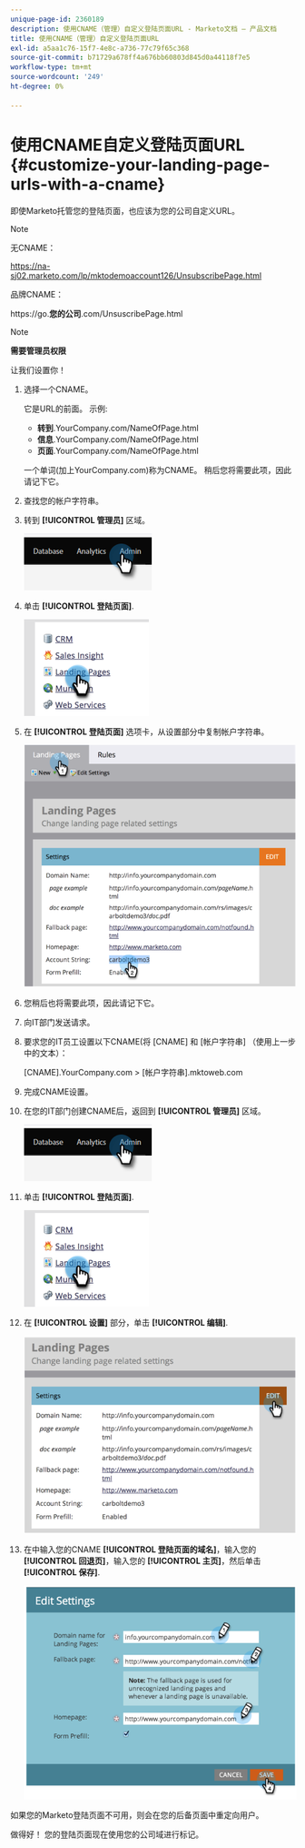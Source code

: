 ```yaml
---
unique-page-id: 2360189
description: 使用CNAME（管理）自定义登陆页面URL - Marketo文档 — 产品文档
title: 使用CNAME（管理）自定义登陆页面URL
exl-id: a5aa1c76-15f7-4e8c-a736-77c79f65c368
source-git-commit: b71729a678ff4a676bb60803d845d0a44118f7e5
workflow-type: tm+mt
source-wordcount: '249'
ht-degree: 0%

---
```


# 使用CNAME自定义登陆页面URL  {#customize-your-landing-page-urls-with-a-cname}

即使Marketo托管您的登陆页面，也应该为您的公司自定义URL。

>[!NOTE]
>
>无CNAME：
>
>https://na-sj02.marketo.com/lp/mktodemoaccount126/UnsubscribePage.html
>
>品牌CNAME：
>
>https://go.**您的公司**.com/UnsuscribePage.html

>[!NOTE]
>
>**需要管理员权限**

让我们设置你！

1. 选择一个CNAME。

   它是URL的前面。 示例:

   * **转到**.YourCompany.com/NameOfPage.html
   * **信息**.YourCompany.com/NameOfPage.html
   * **页面**.YourCompany.com/NameOfPage.html

   一个单词(加上YourCompany.com)称为CNAME。 稍后您将需要此项，因此请记下它。

1. 查找您的帐户字符串。

1. 转到 **[!UICONTROL 管理员]** 区域。

   ![](assets/customize-your-landing-page-urls-with-a-cname-1.png)

1. 单击 **[!UICONTROL 登陆页面]**.

   ![](assets/customize-your-landing-page-urls-with-a-cname-2.png)

1. 在 **[!UICONTROL 登陆页面]** 选项卡，从设置部分中复制帐户字符串。

   ![](assets/customize-your-landing-page-urls-with-a-cname-3.png)

1. 您稍后也将需要此项，因此请记下它。

1. 向IT部门发送请求。

1. 要求您的IT员工设置以下CNAME(将 [CNAME] 和 [帐户字符串] （使用上一步中的文本）：

   [CNAME].YourCompany.com > [帐户字符串].mktoweb.com

1. 完成CNAME设置。

1. 在您的IT部门创建CNAME后，返回到 **[!UICONTROL 管理员]** 区域。

   ![](assets/customize-your-landing-page-urls-with-a-cname-4.png)

1. 单击 **[!UICONTROL 登陆页面]**.

   ![](assets/customize-your-landing-page-urls-with-a-cname-5.png)

1. 在 **[!UICONTROL 设置]** 部分，单击 **[!UICONTROL 编辑]**.

   ![](assets/customize-your-landing-page-urls-with-a-cname-6.png)

1. 在中输入您的CNAME **[!UICONTROL 登陆页面的域名]**，输入您的 **[!UICONTROL 回退页]**，输入您的 **[!UICONTROL 主页]**，然后单击 **[!UICONTROL 保存]**.

   ![](assets/customize-your-landing-page-urls-with-a-cname-7.png)

如果您的Marketo登陆页面不可用，则会在您的后备页面中重定向用户。

做得好！ 您的登陆页面现在使用您的公司域进行标记。
